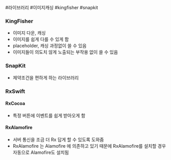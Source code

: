#라이브러리 #이미지캐싱 #kingfisher #snapkit 

### KingFisher
- 이미지 다운, 캐싱
- 이미지를 쉽게 다를 수 있게 함
- placeholder, 캐싱 과정없이 쓸 수 있음
- 이미지들이 의도치 않게 노출되는 부작용 없이 쓸 수 있음
### SnapKit
- 제약조건을 편하게 하는 라이브러리

### RxSwift
#### RxCocoa
- 특정 버튼에 이벤트를 쉽게 받아오게 함
#### RxAlamofire
- 서버 통신을 조금 더 Rx 답게 할 수 있도록 도와줌
- RxAlamofire 는 Alamofire 에 의존하고 있기 때문에 RxAlamofire를 설치할 경우 자동으로 Alamofire도 설치됨